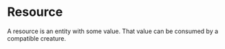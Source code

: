 # Resource

A resource is an entity with some value. That value can be consumed by a compatible creature.
